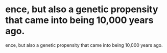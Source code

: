 # ence, but also a genetic propensity that came into being 10,000 years ago.

ence, but also a genetic propensity that came into being 10,000 years ago.
